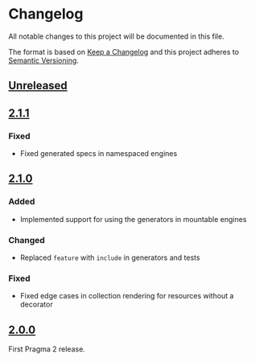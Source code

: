 # Changelog

All notable changes to this project will be documented in this file.

The format is based on [Keep a Changelog](http://keepachangelog.com/en/1.0.0/)
and this project adheres to [Semantic Versioning](http://semver.org/spec/v2.0.0.html).

## [Unreleased]

## [2.1.1]

### Fixed

- Fixed generated specs in namespaced engines

## [2.1.0]

### Added

- Implemented support for using the generators in mountable engines

### Changed

- Replaced `feature` with `include` in generators and tests

### Fixed

- Fixed edge cases in collection rendering for resources without a decorator

## [2.0.0]

First Pragma 2 release.

[Unreleased]: https://github.com/pragmarb/pragma-rails/compare/v2.1.1...HEAD
[2.1.1]: https://github.com/pragmarb/pragma-rails/compare/v2.1.0...v2.1.1
[2.1.0]: https://github.com/pragmarb/pragma-rails/compare/v2.0.0...v2.1.0
[2.0.0]: https://github.com/pragmarb/pragma-rails/compare/v1.2.4...v2.0.0
